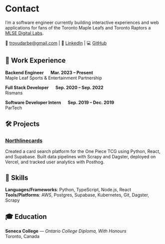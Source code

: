 # Contact

I’m a software engineer currently building interactive experiences and web applications for fans of the Toronto Maple Leafs and Toronto Raptors a [MLSE Digital Labs](https://www.mlsedigital.com/).

<p>
📧 <a href="mailto:troyudarbe@gmail.com">troyudarbe@gmail.com</a> | 🏢 <a href="https://www.linkedin.com/in/troyudarbe/">LinkedIn</a> | 💻 <a href="https://github.com/troyudarbe">GitHub</a>
</p>

## 💼 Work Experience

**Backend Engineer** &emsp; **Mar. 2023 – Present**  
Maple Leaf Sports & Entertainment Partnership

**Full Stack Developer** &emsp; **Sep. 2020 – Sep. 2022**  
Rismans

**Software Developer Intern** &emsp; **Sep. 2019 – Dec. 2019**  
ParTech




## 🛠 Projects

### [Northlinecards](https://www.northlinecards.ca)  
Created a card search platform for the One Piece TCG using Python, React, and Supabase. Built data pipelines with Scrapy and Dagster, deployed on Vercel, and tracked user analytics with Posthog.



## 🧠 Skills

**Languages/Frameworks**: Python, TypeScript, Node.js, React  
**Tools/Platforms**: AWS, Postgres, Supabase, Kubernetes, Git, Dagster, Scrapy



## 🎓 Education

**Seneca College** — *Ontario College Diploma, With Honours*  
Toronto, Canada


